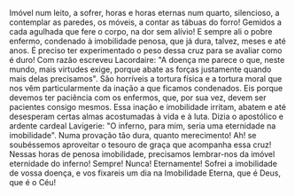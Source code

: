 Imóvel num leito, a sofrer, horas e horas eternas num quarto, silencioso, a contemplar as paredes, os móveis, a contar as tábuas do forro! Gemidos a cada agulhada que fere o corpo, na dor sem alívio! E sempre ali o pobre enfermo, condenado à imobilidade penosa, que já dura, talvez, meses e até anos. É preciso ter experimentado o peso dessa cruz para se avaliar como é duro! Com razão escreveu Lacordaire: "A doença me parece o que, neste mundo, mais virtudes exige, porque abate as forças justamente quando mais delas precisamos". São horríveis a tortura física e a tortura moral que nos vêm particularmente da inação a que ficamos condenados. Eis porque devemos ter paciência com os enfermos, que, por sua vez, devem ser pacientes consigo mesmos. Essa inação e imobilidade irritam, abatem e até desesperam certas almas acostumadas à vida e à luta. Dizia o apostólico e ardente cardeal Lavigerie: "O inferno, para mim, seria uma eternidade na imobilidade". Numa provação tão dura, quanto merecimento! Ah! se soubéssemos aproveitar o tesouro de graça que acompanha essa cruz! Nessas horas de penosa imobilidade, precisamos lembrar-nos da imóvel eternidade do inferno! Sempre! Nunca! Eternamente! Sofrei a imobilidade de vossa doença, e vos fixareis um dia na Imobilidade Eterna, que é Deus, que é o Céu!